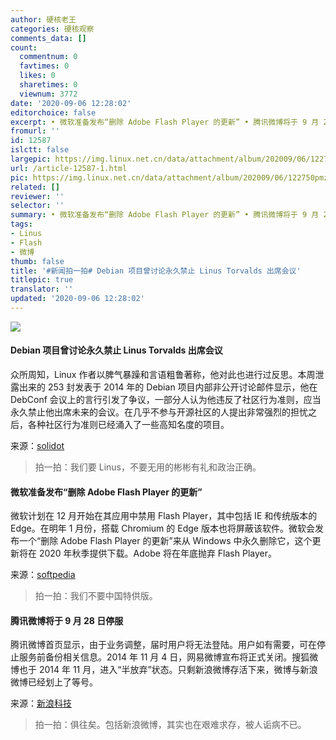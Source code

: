 ```yaml
---
author: 硬核老王
categories: 硬核观察
comments_data: []
count:
  commentnum: 0
  favtimes: 0
  likes: 0
  sharetimes: 0
  viewnum: 3772
date: '2020-09-06 12:28:02'
editorchoice: false
excerpt: • 微软准备发布“删除 Adobe Flash Player 的更新” • 腾讯微博将于 9 月 28 日停服
fromurl: ''
id: 12587
islctt: false
largepic: https://img.linux.net.cn/data/attachment/album/202009/06/122750pmzfxpuui61as6ia.jpg
url: /article-12587-1.html
pic: https://img.linux.net.cn/data/attachment/album/202009/06/122750pmzfxpuui61as6ia.jpg.thumb.jpg
related: []
reviewer: ''
selector: ''
summary: • 微软准备发布“删除 Adobe Flash Player 的更新” • 腾讯微博将于 9 月 28 日停服
tags:
- Linus
- Flash
- 微博
thumb: false
title: '#新闻拍一拍# Debian 项目曾讨论永久禁止 Linus Torvalds 出席会议'
titlepic: true
translator: ''
updated: '2020-09-06 12:28:02'
---
```


![](/data/attachment/album/202009/06/122750pmzfxpuui61as6ia.jpg)


#### Debian 项目曾讨论永久禁止 Linus Torvalds 出席会议


众所周知，Linux 作者以脾气暴躁和言语粗鲁著称，他对此也进行过反思。本周泄露出来的 253 封发表于 2014 年的 Debian 项目内部非公开讨论邮件显示，他在 DebConf 会议上的言行引发了争议，一部分人认为他违反了社区行为准则，应当永久禁止他出席未来的会议。在几乎不参与开源社区的人提出非常强烈的担忧之后，各种社区行为准则已经涌入了一些高知名度的项目。


来源：[solidot](https://www.solidot.org/story?sid=65453 "https://www.solidot.org/story?sid=65453")



> 
> 拍一拍：我们要 Linus，不要无用的彬彬有礼和政治正确。
> 
> 
> 


#### 微软准备发布“删除 Adobe Flash Player 的更新”


微软计划在 12 月开始在其应用中禁用 Flash Player，其中包括 IE 和传统版本的 Edge。在明年 1 月份，搭载 Chromium 的 Edge 版本也将屏蔽该软件。微软会发布一个“删除 Adobe Flash Player 的更新”来从 Windows 中永久删除它，这个更新将在 2020 年秋季提供下载。Adobe 将在年底抛弃 Flash Player。


来源：[softpedia](https://news.softpedia.com/news/microsoft-getting-ready-to-kill-off-flash-player-in-internet-explorer-edge-530994.shtml "https://news.softpedia.com/news/microsoft-getting-ready-to-kill-off-flash-player-in-internet-explorer-edge-530994.shtml")



> 
> 拍一拍：我们不要中国特供版。
> 
> 
> 


#### 腾讯微博将于 9 月 28 日停服


腾讯微博首页显示，由于业务调整，届时用户将无法登陆。用户如有需要，可在停止服务前备份相关信息。2014 年 11 月 4 日，网易微博宣布将正式关闭。搜狐微博也于 2014 年 11 月，进入“半放弃”状态。只剩新浪微博存活下来，微博与新浪微博已经划上了等号。


来源：[新浪科技](https://tech.sina.com.cn/roll/2020-09-05/doc-iivhvpwy5095698.shtml "https://tech.sina.com.cn/roll/2020-09-05/doc-iivhvpwy5095698.shtml")



> 
> 拍一拍：俱往矣。包括新浪微博，其实也在艰难求存，被人诟病不已。
> 
> 
>